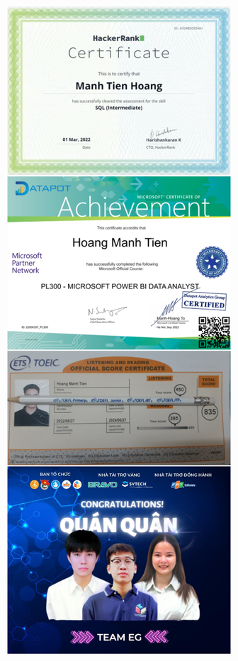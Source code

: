
![alt text](https://github.com/manhtienhoang/certificate/blob/main/Hackerrank.png?raw=true)
![alt text](https://github.com/manhtienhoang/certificate/blob/main/PL300-Datapot.png?raw=true)
![alt text](https://github.com/manhtienhoang/certificate/blob/main/TOEIC.jpg?raw=true)
![alt text](https://github.com/manhtienhoang/certificate/blob/main/Champion.jpg?raw=true)